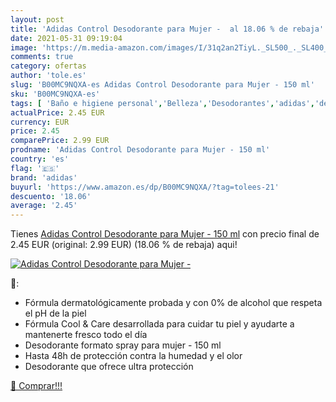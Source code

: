 ```yaml
---
layout: post
title: 'Adidas Control Desodorante para Mujer -  al 18.06 % de rebaja'
date: 2021-05-31 09:19:04
image: 'https://m.media-amazon.com/images/I/31q2an2TiyL._SL500_._SL400_.jpg'
comments: true
category: ofertas
author: 'tole.es'
slug: 'B00MC9NQXA-es Adidas Control Desodorante para Mujer - 150 ml'
sku: 'B00MC9NQXA-es'
tags: [ 'Baño e higiene personal','Belleza','Desodorantes','adidas','desodorante', ]
actualPrice: 2.45 EUR
currency: EUR
price: 2.45
comparePrice: 2.99 EUR
prodname: 'Adidas Control Desodorante para Mujer - 150 ml'
country: 'es'
flag: '🇪🇸'
brand: 'adidas'
buyurl: 'https://www.amazon.es/dp/B00MC9NQXA/?tag=tolees-21'
descuento: '18.06'
average: '2.45'
---
```


Tienes [Adidas Control Desodorante para Mujer - 150 ml](https://www.amazon.es/dp/B00MC9NQXA/?tag=tolees-21) con precio final de  2.45 EUR (original: 2.99 EUR) (18.06 %  de rebaja) aqui!

[![Adidas Control Desodorante para Mujer - ](https://m.media-amazon.com/images/I/31q2an2TiyL._SL500_._SL400_.jpg)](https://www.amazon.es/dp/B00MC9NQXA/?tag=tolees-21)

🔎:

- Fórmula dermatológicamente probada y con 0% de alcohol que respeta el pH de la piel
- Fórmula Cool & Care desarrollada para cuidar tu piel y ayudarte a mantenerte fresco todo el día
- Desodorante formato spray para mujer - 150 ml
- Hasta 48h de protección contra la humedad y el olor
- Desodorante que ofrece ultra protección

[🛒 Comprar!!!](https://www.amazon.es/dp/B00MC9NQXA/?tag=tolees-21)
